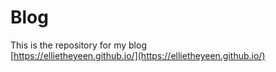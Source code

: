 # Blog
This is the repository for my blog  
[https://ellietheyeen.github.io/](https://ellietheyeen.github.io/)
